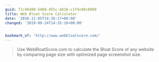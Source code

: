 ```yaml
---
guid: 71c46d88-5468-455c-b616-c1f4c08c0099
title: Web Bloat Score Calculator
date: '2016-11-05T14:36:17+00:00'
changed: '2019-09-24T14:35:16+00:00'


bookmark_of: 'http://www.webbloatscore.com/'
---
```



<blockquote>Use WebBloatScore.com to calculate the Bloat Score of any website by comparing page size with optimized page screenshot size.</blockquote>
